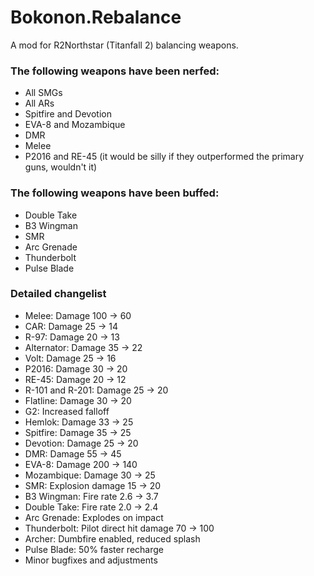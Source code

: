 # Bokonon.Rebalance
A mod for R2Northstar (Titanfall 2) balancing weapons.

### The following weapons have been nerfed:

- All SMGs<br>
- All ARs<br>
- Spitfire and Devotion<br>
- EVA-8 and Mozambique<br>
- DMR<br>
- Melee<br>
- P2016 and RE-45 (it would be silly if they outperformed the primary guns, wouldn't it)<br>

### The following weapons have been buffed:
- Double Take<br>
- B3 Wingman<br>
- SMR<br>
- Arc Grenade<br>
- Thunderbolt<br>
- Pulse Blade<br>

### Detailed changelist

- Melee: Damage 100 -> 60
- CAR: Damage 25 -> 14
- R-97: Damage 20 -> 13
- Alternator: Damage 35 -> 22
- Volt: Damage 25 -> 16
- P2016: Damage 30 -> 20
- RE-45: Damage 20 -> 12
- R-101 and R-201: Damage 25 -> 20
- Flatline: Damage 30 -> 20
- G2: Increased falloff
- Hemlok: Damage 33 -> 25
- Spitfire: Damage 35 -> 25
- Devotion: Damage 25 -> 20
- DMR: Damage 55 -> 45
- EVA-8: Damage 200 -> 140
- Mozambique: Damage 30 -> 25
- SMR: Explosion damage 15 -> 20
- B3 Wingman: Fire rate 2.6 -> 3.7
- Double Take: Fire rate 2.0 -> 2.4
- Arc Grenade: Explodes on impact
- Thunderbolt: Pilot direct hit damage 70 -> 100
- Archer: Dumbfire enabled, reduced splash
- Pulse Blade: 50% faster recharge
- Minor bugfixes and adjustments
